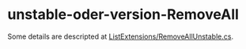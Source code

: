 # unstable-oder-version-RemoveAll

Some details are descripted at [ListExtensions/RemoveAllUnstable.cs](ListExtensions/RemoveAllUnstable.cs).
